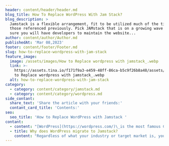 ```yaml
---
header: content/header/header.md
blog_title: How To Replace WordPress With Jam Stack?
blog_description: >
  Jamstack is a flexible arrangement, fit to be utilized much of the time like
  those referenced previously. Pick JAMstack that is on a growing wave to make
  sure you will have developers to maintain the website...
author: content/author/Author.md
publishedAt: 'Mar 08,2023'
footer: content/footer/Footer.md
slug: how-to-replace-wordpress-with-jam-stack
feature_image:
  image: /assets/images/How to Replace wordpress with jamstack_.webp
  link: >-
    https://assets.tina.io/f171f9a3-e459-48ff-86ca-b5c9f26b8a48/assets/images/How
    to Replace wordpress with jamstack_.webp
  alt: how-to-replace-wordpress-with-jam-stack
category:
  - category: content/category/jamstack.md
  - category: content/category/wordpress.md
side_contant:
  share_text: 'Share the article with your friends:'
  contant_card_title: 'Contents:'
seo:
  seo_title: 'How to Replace WordPress with Jamstack '
contant:
  - content: "[WordPress](https://wordpress.com/)\_is the most famous CMS on the planet. It's not difficult to utilize, gives a lot of conceivable outcomes, and you can introduce it shortly. But then, numerous organizations consider moving from WordPress to Jamstack in light of their old site issues like:\n\n* Low page speed,\n* Low Google rankings,\n* Diminishing natural traffic from Google,\n* Pictures that lull the site,\n* Potential programmer assaults,\n* Also, more issues you can view here.\n\nBe that as it may, innovation is furnishing us with an ever-increasing number of invigorating arrangements we can apply to fix and disregard many issues from an earlier time.\n\nOne such innovation favoring is engineering called Jamstack. It empowers you to construct tailor-made and lightweight sites that are ideally suited for accomplishing an incredible User Experience, better Google rankings, and increment your general upper hand on the web.\n\nInnovation is likewise loaded with understanding and is making it more straightforward to relocate from obsolete advancements to current ones. So why not use it?\n\nIn this article, we will direct you through the entire WordPress to Jamstack relocation process, and make sense of what, why, and how things ought to be done, in light of the genuine models from our contextual analyses.\n"
  - title: Why does WordPress migrate to Jamstack?
    content: "Regardless of what your industry or target market is, you will presumably cherish the advantages of Jamstack like:\n\n###### Better transformation rates, because of:\n\n* Elite Performance\n* Incredible client experience\n* Dependability and unwavering quality of the site\n\n###### Greater traffic, because of:\n\n* Website design enhancement Optimization (server-side delivering/static age)\n* Better Google PageSpeed Results\n\n###### More straight forward upkeep, because of:\n\n* Better Security\n* Low facilitating cost\n* Utilizing present-day frontend structures\n\n#### Most famous sorts of sites worth moving to from WordPress to Jamstack\n\nJamstack is a flexible arrangement, fit to be utilized much of the time like those referenced previously. In any case, site types will benefit most from movement to Jamstack.\n\n* Organization Website\n* Organization Blog\n* Specialized Documentation\n* Custom Landing Pages\n* Lead Generation Landing Pages\n* Vocations and Department Page\n* Media and Public Relations Site\n* Mission or Event Site\n* Information Visualization\n* Intuitive Questionnaire\n\n#### Interesting points before the migration from wordpress to jamstack\n\n###### Existing versus New Design\n\nRevamping the site is a fantastic second to consider doing the full site upgrade and perhaps additionally refreshing the marking.\n\nWhile changing from a WordPress site, you will most likely need to code the entire front-end part without any preparation so the advancement can take a similar time as re-coding the old plan or executing the enhanced one.\n\nAssume you're overhauling the site start with rethinking the site engineering that will be ready for your future turns of events and promoting drives. We as a rule start by checking the gathered information in Google Analytics and Google Search console. The information shows us the most well-known pages, how clients track down the site on Google, and where clients leave the site.\n\nOn the off chance that this isn't sufficient, we introduce HotJar to follow client conduct on the site.\n\nWhenever all information is gathered, and results are recorded, we can begin with an appropriate upgrade, including UX and UI work.\n\nProcedures for Migrating from WordPress to Jamstack. We have three principal systems:\n\n* Use WordPress as a headless CMS.\n* Move from WP to another headless CMS.\n* Disregard CMS and simply plan static sites.\n* How about we examine each.\n* Involving WordPress as a headless CMS\n* You can totally escape from WordPress, or you can leave its administrator board filling in like a headless CMS.\n\n#### Primary Stages of a website migration from WordPress to Jamstack\n\nEach organization has its cycle, however, we should investigate our own. It's functioning admirably for ourselves and was fight tried for quite some time. It's developing, obviously, yet the principle stages and expectations stay unaltered.\n\n###### Revelation and Define\n\nThe objective of the revelation stage is to break down and comprehend your idea, and target market needs, and check whether there is a match. The subsequent stage is to assemble every one of the necessities, existing assets, and other vital data and materials.\n\n###### Exercises to perform\n\n* URLs List\_- make a rundown of every old Url and really look at their design. This will be required for potential data design refreshes and furthermore for diverts.\n* Traffic examination\_- check which channels are utilized and the way that they're performing. This could affect site functionalities and customizations per traffic channel. Check the best performing WordPress posts and ensure they will proceed as great after the movement.\n* Reconciliations\_- make a rundown of all combinations that the old site has (examination, promoting robotization, chatbots, client following).\n* Information Sources\_- make a rundown of all information sources that this site has and set up the rundown for the upgraded one.\n* Tech Stack\_- pick the innovation stack we referenced above and do the underlying design.\n* CMS Configuration\_- check existing CMS arrangement that you could have to duplicate on the Jamstack site (title, portrayal, rich bits, OG labels, and pictures)\n\nAccordingly, the revelation stage assists with bettering put together the advancement interaction and interface of business objectives with clients' necessities because of an all-around made innovation stack.\n\n#### UX and UI Design\n\nNow is the right time to plan a site utilizing the best client experience practices and all accumulated data in the past stage. Like that, the web architecture won't just look great yet more critically, it will assist the organization with arriving at explicit business objectives.\n\n#### Front-end Development\n\n###### Exercises to perform:\n\n* Run Ahrefs site wellbeing review\n* Track traffic sources and the number of guests\n\n#### Agonizing reconstructs\n\nOn a WordPress website, you can simply alter the substance of your blog entry, and shortly, changes are noticeable to the guests. Then again, in Jamstack static site generators after each change, even a minor one, a revamp is required. Put another way, it will take time before the progressions will show up on the site.\n\nThe official Gatsby.js site has feeble execution as indicated by Google PageSpeed Tool.\n\nHaving incredible outcomes isn't just about site front-end and facilitating - it's likewise about how you structure your site, how you set up an investigation, client following, and other outsider scripts that can dial your site back.\n\n#### How to contribute?\n\nPast contributing by making new ventures utilizing Jamstack tech, there are more ways of engaging with the Jamstack people group:\n\n* Open Source:\_Tons of Jamstack projects are open source and they all need your assistance! Whether it's refreshing documentation or adding to highlight advancement, every single piece makes a difference.\n* Building and Sharing:\_A ton of time goes into making new undertakings, set aside some margin to impart your work to the local area. That work can rouse others to get familiar with the Jamstack and show what's conceivable.\n* Content Creation and Teaching:\_Whether it's an article, video, or a whole course, helping other people learn with directed materials will help the local area develop and turn out to be more sure with the Jamstack.\n* Find out More and Advocate:\_There's an interminable measure of devices and ideas you can learn, take those ideas, and support them for your next client project or with your chief.\n* Support the Industry:\_With many administrations accessible, each organization is at an alternate amount of input whether it's a VC-financed organization or a bootstrapped organization. Show your help by utilizing the strong administrations accessible and helping spread the news about the tech you've had accomplishments with.\n\nAt\_[Snipcart](https://snipcart.com/), we are generally open to significant article commitments from devs with executioner content to share. Inform us whether you're intrigued.\n\nBy\_[SW Habitation](https://www.swhabitation.com/), migrating from WordPress to the new Jamstack architecture can bring your organization many benefits, but it’s also a significant move that means you need to rebuild your website from scratch.\n\nIt is a perfect moment for updating your brand’s online presence and adjusting the content to visitors’ needs that might be different in different channels. It’s also a decision about the technology stack that will stay with you for the next few years. Pick something that is on a growing wave to make sure you will have developers to maintain the website and add new features. The right tech stack should also make the website editors super productive, so remember about choosing a good CMS.\n\nIf you’re struggling with a decision about migrating from a WordPress site to Jamstack, please feel free to reach out. We can share our experience after the last several years of solving these problems for our clients.\n"
---
```










